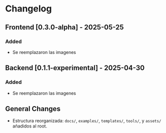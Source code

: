 # Changelog

## Frontend [0.3.0-alpha] - 2025-05-25

### Added

- Se reemplazaron las imagenes

## Backend [0.1.1-experimental] - 2025-04-30

### Added

- Se reemplazaron las imagenes

## General Changes

- Estructura reorganizada: `docs/`, `examples/`, `templates/`, `tools/`, y `assets/` añadidos al root.
